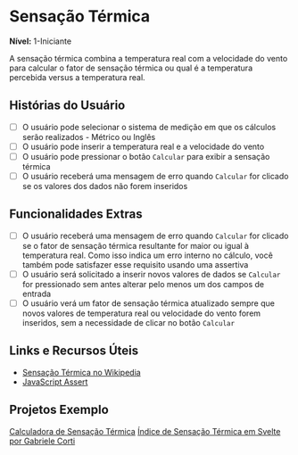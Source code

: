 # Sensação Térmica

**Nível:** 1-Iniciante

A sensação térmica combina a temperatura real com a velocidade do vento para calcular
o fator de sensação térmica ou qual é a temperatura percebida versus a temperatura
real.

## Histórias do Usuário

-   [ ] O usuário pode selecionar o sistema de medição em que os cálculos serão realizados - Métrico ou Inglês
-   [ ] O usuário pode inserir a temperatura real e a velocidade do vento
-   [ ] O usuário pode pressionar o botão `Calcular` para exibir a sensação térmica
-   [ ] O usuário receberá uma mensagem de erro quando `Calcular` for clicado se os valores dos dados não forem inseridos

## Funcionalidades Extras

-   [ ] O usuário receberá uma mensagem de erro quando `Calcular` for clicado se o fator de sensação térmica resultante for maior ou igual à temperatura real. Como isso indica um erro interno no cálculo, você também pode satisfazer esse requisito usando uma assertiva
-   [ ] O usuário será solicitado a inserir novos valores de dados se `Calcular` for pressionado sem antes alterar pelo menos um dos campos de entrada
-   [ ] O usuário verá um fator de sensação térmica atualizado sempre que novos valores de temperatura real ou velocidade do vento forem inseridos, sem a necessidade de clicar no botão `Calcular`

## Links e Recursos Úteis

-   [Sensação Térmica no Wikipedia](https://en.wikipedia.org/wiki/Wind_chill)
-   [JavaScript Assert](https://developer.mozilla.org/pt-BR/docs/Web/API/console/assert)

## Projetos Exemplo

[Calculadora de Sensação Térmica](http://www.jsmadeeasy.com/javascripts/Calculators/Wind%20Chill%20Calculator/index.htm)
[Índice de Sensação Térmica em Svelte por Gabriele Corti](https://codepen.io/borntofrappe/pen/WNNrrJg)
